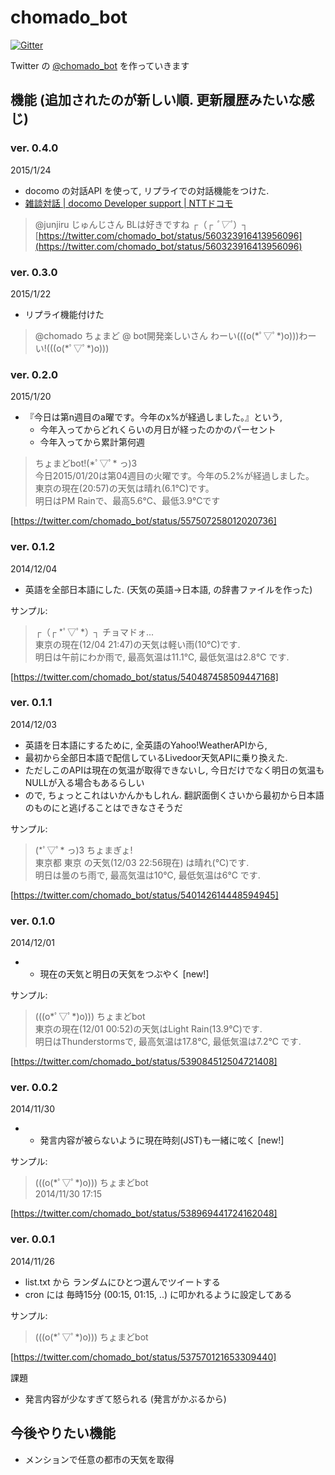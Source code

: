 chomado_bot
===========

[![Gitter](https://badges.gitter.im/Join%20Chat.svg)](https://gitter.im/chomado/chomado_bot?utm_source=badge&utm_medium=badge&utm_campaign=pr-badge&utm_content=badge)

Twitter の [@chomado_bot](https://twitter.com/chomado_bot) を作っていきます

## 機能 (追加されたのが新しい順. 更新履歴みたいな感じ)

### ver. 0.4.0
2015/1/24

* docomo の対話API を使って, リプライでの対話機能をつけた.
* [雑談対話 | docomo Developer support | NTTドコモ](https://dev.smt.docomo.ne.jp/?p=docs.api.page&api_docs_id=5#tag01)

> @junjiru じゅんじさん
> BLは好きですね
>  ┌（┌ *ﾟ▽ﾟ*）┐
[https://twitter.com/chomado_bot/status/560323916413956096](https://twitter.com/chomado_bot/status/560323916413956096)

### ver. 0.3.0
2015/1/22

* リプライ機能付けた

> @chomado ちょまど @ bot開発楽しいさん
> わーい(((o(\*ﾟ▽ﾟ\*)o)))わーい!(((o(\*ﾟ▽ﾟ\*)o)))

### ver. 0.2.0
2015/1/20

* 『今日は第n週目のa曜です。今年のx%が経過しました。』という,
    - 今年入ってからどれくらいの月日が経ったのかのパーセント
    - 今年入ってから累計第何週

> ちょまどbot!(\*ﾟ▽ﾟ\* っ)З    
> 今日2015/01/20は第04週目の火曜です。今年の5.2%が経過しました。    
> 東京の現在(20:57)の天気は晴れ(6.1℃)です。    
> 明日はPM Rainで、最高5.6℃、最低3.9℃です     

[https://twitter.com/chomado_bot/status/557507258012020736]

### ver. 0.1.2
2014/12/04

* 英語を全部日本語にした. (天気の英語→日本語, の辞書ファイルを作った)

サンプル:

> ┌（┌ \*ﾟ▽ﾟ\*）┐ チョマドォ...   
> 東京の現在(12/04 21:47)の天気は軽い雨(10℃)です.   
> 明日は午前にわか雨で, 最高気温は11.1℃, 最低気温は2.8℃ です.

[https://twitter.com/chomado_bot/status/540487458509447168]

### ver. 0.1.1
2014/12/03

* 英語を日本語にするために, 全英語のYahoo!WeatherAPIから,
* 最初から全部日本語で配信しているLivedoor天気APIに乗り換えた.
* ただしこのAPIは現在の気温が取得できないし, 今日だけでなく明日の気温もNULLが入る場合もあるらしい
* ので, ちょっとこれはいかんかもしれん. 翻訳面倒くさいから最初から日本語のものにと逃げることはできなさそうだ

サンプル:

> (\*ﾟ▽ﾟ\* っ)З ちょまぎょ!   
> 東京都 東京 の天気(12/03 22:56現在) は晴れ(℃)です.   
> 明日は曇のち雨で, 最高気温は10℃, 最低気温は6℃ です.

[https://twitter.com/chomado_bot/status/540142614448594945]

### ver. 0.1.0
2014/12/01

* + 現在の天気と明日の天気をつぶやく [new!]

サンプル: 

> (((o\*ﾟ▽ﾟ\*)o))) ちょまどbot   
> 東京の現在(12/01 00:52)の天気はLight Rain(13.9℃)です.   
> 明日はThunderstormsで, 最高気温は17.8℃, 最低気温は7.2℃ です.

[https://twitter.com/chomado_bot/status/539084512504721408]

### ver. 0.0.2
2014/11/30

* + 発言内容が被らないように現在時刻(JST)も一緒に呟く [new!]

サンプル: 

> (((o(\*ﾟ▽ﾟ\*)o))) ちょまどbot  
> 2014/11/30 17:15

[https://twitter.com/chomado_bot/status/538969441724162048]

### ver. 0.0.1
2014/11/26

* list.txt から ランダムにひとつ選んでツイートする
* cron には 毎時15分 (00:15, 01:15, ..) に叩かれるように設定してある

サンプル: 

> (((o(\*ﾟ▽ﾟ\*)o))) ちょまどbot  

[https://twitter.com/chomado_bot/status/537570121653309440]

課題
* 発言内容が少なすぎて怒られる (発言がかぶるから)


## 今後やりたい機能

* メンションで任意の都市の天気を取得

